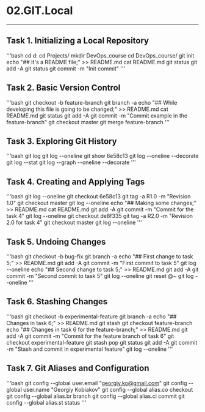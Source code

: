 # 02.GIT.Local
---

## Task 1. Initializing a Local Repository


'''bash
cd d:
cd Projects/
mkdir DevOps_course
cd DevOps_course/
git init
echo "## It's a README file;" >> README.md
cat README.md
git status
git add -A
git status
git commit -m "Init commit"
'''

## Task 2. Basic Version Control

'''bash
git checkout -b feature-branch
git branch -a
echo "## While developing this file is going to be changed;" >> README.md
cat README.md
git status
git add -A
git commit -m "Commit example in the feature-branch"
git checkout master
git merge feature-branch
'''

## Task 3. Exploring Git History

'''bash
git log
git log --oneline
git show 6e58c13
git log --oneline --decorate
git log --stat
git log --graph --oneline --decorate
'''

## Task 4. Creating and Applying Tags

'''bash
git log --oneline
git checkout 6e58c13
git tag -a R1.0 -m "Revision 1.0"
git checkout master
git log --oneline
echo "## Making some changes;" >> README.md
cat README.md
git add -A
git commit -m "Commit for the task 4"
git log --oneline
git checkout de8f335
git tag -a R2.0 -m "Revision 2.0 for task 4"
git checkout master
git log --oneline
'''

## Task 5. Undoing Changes

'''bash
git checkout -b bug-fix
git branch -a
echo "## First change to task 5;" >> README.md
git add -A
git commit -m "First commit to task 5"
git log --oneline
echo "## Second change to task 5;" >> README.md
git add -A
git commit -m "Second commit to task 5"
git log --oneline
git reset @~
git log --oneline
'''

## Task 6. Stashing Changes

'''bash
git checkout -b experimental-feature
git branch -a
echo "## Changes in task 6;" >> README.md
git stash
git checkout feature-branch
echo "## Changes in task 6 for the feature-branch;" >> README.md
git add -A
git commit -m "Commit for the feature branch of task 6"
git checkout experimental-feature
git stash pop
git status
git add -A
git commit -m "Stash and commit in experimental feature"
git log --oneline
'''

## Task 7. Git Aliases and Configuration

'''bash
git config --global user.email "georgiy.ko@gmail.com"
git config --global user.name "Georgiy Kobiakov"
git config --global alias.co checkout
git config --global alias.br branch
git config --global alias.ci commit
git config --global alias.st status
'''
